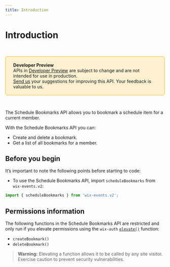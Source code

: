 ```yaml
---
title: Introduction
---
```

# Introduction

&nbsp;

<div style="background-color: #FEF1D1; padding: 18px 24px; border-radius: 6px; border: 1px solid #FDB10C; box-sizing: border-box; display: inline-block">
    <b>Developer Preview</b>
    <br/>
    <span>APIs in <a href="https://www.wix.com/velo/reference/api-overview/developer-preview">Developer Preview</a> are subject to change and are not intended for use in production.<br/><a href="mailto:velo-preview-feedback@wix.com">Send us</a> your suggestions for improving this API. Your feedback is valuable to us.</span>
</div>

&nbsp;

The Schedule Bookmarks API allows you to bookmark a schedule item for a current member.

With the Schedule Bookmarks API you can:

- Create and delete a bookmark.
- Get a list of all bookmarks for a member.

## Before you begin

It’s important to note the following points before starting to code:  

- To use the Schedule Bookmarks API, import `scheduleBookmarks` from `wix-events.v2`:

```js
import { scheduleBookmarks } from 'wix-events.v2';
```

## Permissions information

The following functions in the Schedule Bookmarks API are restricted and only run if you elevate permissions using the `wix-auth` [`elevate()`](https://www.wix.com/velo/reference/wix-auth/elevate) function:

- `createBookmark()`
- `deleteBookmark()`

<blockquote class='warning'>
<p>
<strong>Warning:</strong>
Elevating a function allows it to be called by any site visitor.
Exercise caution to prevent security vulnerabilities.
</p>
</blockquote>